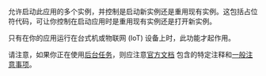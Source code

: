 ﻿允许启动此应用的多个实例，并控制是启动新实例还是重用现有实例。这包括占位符代码，可让你控制在启动应用时是重用现有实例还是打开新实例。

只有在你的应用运行在台式机或物联网 (IoT) 设备上时，此功能才起作用。

请注意，如果你正在使用[后台任务](https://docs.microsoft.com/en-us/windows/uwp/launch-resume/multi-instance-uwp#background-tasks-and-multi-instancing)，则应注意[官方文档](https://docs.microsoft.com/en-us/windows/uwp/launch-resume/multi-instance-uwp) 包含的特定注释和[一般注意事项](https://docs.microsoft.com/en-us/windows/uwp/launch-resume/multi-instance-uwp#additional-considerations)。
